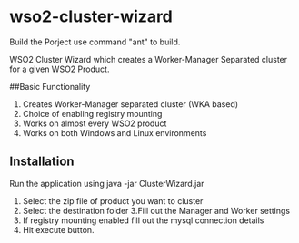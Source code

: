 wso2-cluster-wizard
===================

Build the Porject  use command "ant" to build.

WSO2 Cluster Wizard which creates a Worker-Manager Separated cluster for a given WSO2 Product.

##Basic Functionality
1. Creates Worker-Manager separated cluster (WKA based)
2. Choice of enabling registry mounting
3. Works on almost every WSO2 product
4. Works on both Windows and Linux environments 

## Installation
Run the application using java -jar ClusterWizard.jar

1. Select the zip file of product you want to cluster
2. Select the destination folder
3.Fill out the Manager and Worker settings
4. If registry mounting enabled fill out the mysql connection details
5. Hit execute button.

